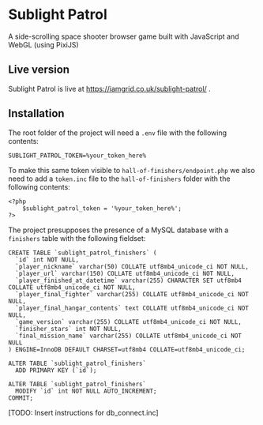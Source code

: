 # Sublight Patrol

A side-scrolling space shooter browser game built with JavaScript and WebGL (using PixiJS)

## Live version
Sublight Patrol is live at https://iamgrid.co.uk/sublight-patrol/ .

## Installation
The root folder of the project will need a `.env` file with the following contents:

```
SUBLIGHT_PATROL_TOKEN=%your_token_here%
```

To make this same token visible to `hall-of-finishers/endpoint.php` we also need to add a `token.inc` file to the `hall-of-finishers` folder with the following contents:

```
<?php
	$sublight_patrol_token = '%your_token_here%';
?>
```

The project presupposes the presence of a MySQL database with a `finishers` table with the following fieldset:

```
CREATE TABLE `sublight_patrol_finishers` (
  `id` int NOT NULL,
  `player_nickname` varchar(50) COLLATE utf8mb4_unicode_ci NOT NULL,
  `player_url` varchar(150) COLLATE utf8mb4_unicode_ci NOT NULL,
  `player_finished_at_datetime` varchar(255) CHARACTER SET utf8mb4 COLLATE utf8mb4_unicode_ci NOT NULL,
  `player_final_fighter` varchar(255) COLLATE utf8mb4_unicode_ci NOT NULL,
  `player_final_hangar_contents` text COLLATE utf8mb4_unicode_ci NOT NULL,
  `game_version` varchar(255) COLLATE utf8mb4_unicode_ci NOT NULL,
  `finisher_stars` int NOT NULL,
  `final_mission_name` varchar(255) COLLATE utf8mb4_unicode_ci NOT NULL
) ENGINE=InnoDB DEFAULT CHARSET=utf8mb4 COLLATE=utf8mb4_unicode_ci;

ALTER TABLE `sublight_patrol_finishers`
  ADD PRIMARY KEY (`id`);
  
ALTER TABLE `sublight_patrol_finishers`
  MODIFY `id` int NOT NULL AUTO_INCREMENT;
COMMIT;
```

[TODO: Insert instructions for db_connect.inc]